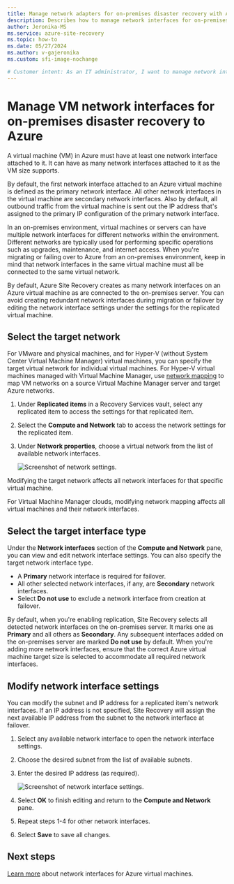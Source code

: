 ```yaml
---
title: Manage network adapters for on-premises disaster recovery with Azure Site Recovery
description: Describes how to manage network interfaces for on-premises disaster recovery to Azure with Azure Site Recovery
author: Jeronika-MS
ms.service: azure-site-recovery
ms.topic: how-to
ms.date: 05/27/2024
ms.author: v-gajeronika
ms.custom: sfi-image-nochange

# Customer intent: As an IT administrator, I want to manage network interfaces for virtual machines during on-premises disaster recovery, so that I can ensure proper network configurations and prevent redundant interfaces when migrating to Azure.
---
```

# Manage VM network interfaces for on-premises disaster recovery to Azure

A virtual machine (VM) in Azure must have at least one network interface attached to it. It can have as many network interfaces attached to it as the VM size supports.

By default, the first network interface attached to an Azure virtual machine is defined as the primary network interface. All other network interfaces in the virtual machine are secondary network interfaces. Also by default, all outbound traffic from the virtual machine is sent out the IP address that's assigned to the primary IP configuration of the primary network interface.

In an on-premises environment, virtual machines or servers can have multiple network interfaces for different networks within the environment. Different networks are typically used for performing specific operations such as upgrades, maintenance, and internet access. When you're migrating or failing over to Azure from an on-premises environment, keep in mind that network interfaces in the same virtual machine must all be connected to the same virtual network.

By default, Azure Site Recovery creates as many network interfaces on an Azure virtual machine as are connected to the on-premises server. You can avoid creating redundant network interfaces during migration or failover by editing the network interface settings under the settings for the replicated virtual machine.

## Select the target network

For VMware and physical machines, and for Hyper-V (without System Center Virtual Machine Manager) virtual machines, you can specify the target virtual network for individual virtual machines. For Hyper-V virtual machines managed with Virtual Machine Manager, use [network mapping](./hyper-v-vmm-network-mapping.md) to map VM networks on a source Virtual Machine Manager server and target Azure networks.

1. Under **Replicated items** in a Recovery Services vault, select any replicated item to access the settings for that replicated item.

2. Select the **Compute and Network** tab to access the network settings for the replicated item.

3. Under **Network properties**, choose a virtual network from the list of available network interfaces.

	![Screenshot of network settings.](./media/site-recovery-manage-network-interfaces-on-premises-to-azure/compute-and-networks.png)

Modifying the target network affects all network interfaces for that specific virtual machine.

For Virtual Machine Manager clouds, modifying network mapping affects all virtual machines and their network interfaces.

## Select the target interface type

Under the **Network interfaces** section of the **Compute and Network** pane, you can view and edit network interface settings. You can also specify the target network interface type.

- A **Primary** network interface is required for failover.
- All other selected network interfaces, if any, are **Secondary** network interfaces.
- Select **Do not use** to exclude a network interface from creation at failover.

By default, when you're enabling replication, Site Recovery selects all detected network interfaces on the on-premises server. It marks one as **Primary** and all others as **Secondary**. Any subsequent interfaces added on the on-premises server are marked **Do not use** by default. When you're adding more network interfaces, ensure that the correct Azure virtual machine target size is selected to accommodate all required network interfaces.

## Modify network interface settings

You can modify the subnet and IP address for a replicated item's network interfaces. If an IP address is not specified, Site Recovery will assign the next available IP address from the subnet to the network interface at failover.

1. Select any available network interface to open the network interface settings.

2. Choose the desired subnet from the list of available subnets.

3. Enter the desired IP address (as required).

	![Screenshot of network interface settings.](./media/site-recovery-manage-network-interfaces-on-premises-to-azure/network-interface-setting.png)

4. Select **OK** to finish editing and return to the **Compute and Network** pane.

5. Repeat steps 1-4 for other network interfaces.

6. Select **Save** to save all changes.

## Next steps

[Learn more](../virtual-network/virtual-network-network-interface-vm.yml) about network interfaces for Azure virtual machines.
